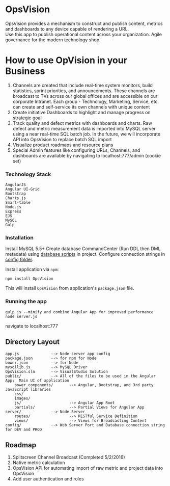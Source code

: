 # OpsVision

OpsVision provides a mechanism to construct and publish content, metrics and dashboards to any device capable of rendering a URL.  
Use this app to publish operational content across your organization.  Agile governance for the modern technology shop.

# How to use OpVision in your Business
1.  Channels are created that include real-time system monitors, build statistics, sprint priorities, and announcements.  These channels are broadcast to TVs across our global offices 
and are accessible on our corporate Intranet.  Each group - Technology, Marketing, Service, etc. can create and self-service its own channels with unique content
2.  Create initiative Dashboards to highlight and manage progress on strategic goal
3.  Track quality and defect metrics with dashboards and charts.  Raw defect and metric measurement data is imported into MySQL server using a near real-time SQL batch job.  In the future, we will incorporate API into OpsVision to replace batch SQL import
4.  Visualize product roadmaps and resource plans
5. Special Admin features like configuring URLs, Channels, and dashboards are available by navigating to localhost:777/admin (cookie set)


### Technology Stack
	AngularJS
	Angular UI-Grid
	Bootstrap
	Charts.js
	Smart-table
	Node.js
	Express
	EJS
	MySQL
	Gulp
	
### Installation
Install MySQL 5.5+
	Create database CommandCenter (Run DDL then DML metadata) using [database scripts](https://github.com/mitchellsjohnson/OpsVision/tree/master/database) in project.
	Configure connection strings in [config folder](https://github.com/mitchellsjohnson/OpsVision/tree/master/config).

Install application via `npm`:
```
npm install OpsVision 
```
This will install `OpsVision` from application's `package.json` file.

### Running the app

	gulp js --minify and combine Angular App for improved performance
    node server.js

navigate to localhost:777

## Directory Layout
    
    app.js              --> Node server app config
    package.json        --> for npm for Node
	bower.json			--> for Node
	mysqllib.js			--> MySQL Driver 
	OpsVision.sln		--> VisualStudio Solution
    public/             --> All of the files to be used in the Angular App;  Main UI of application
		bower_components/       --> Angular, Bootstrap, and 3rd party JavaScript libraries
		css/
		images/
		js/						--> Angular App Root
		partials/         		--> Partial Views for Angular App
	server/				--> Node Server  
		routes/					--> RESTful Service Definition
		views/					--> Views for Broadcasting Content
	config/				--> Web Server Port and Database connection string for DEV and PROD
    

## Roadmap
1.  Splitscreen Channel Broadcast (Completed 5/2/2016)
2.  Native metric calculation
3.  OpsVision API for automating import of raw metric and project data into OpsVision
4.  Add user authentication and roles

